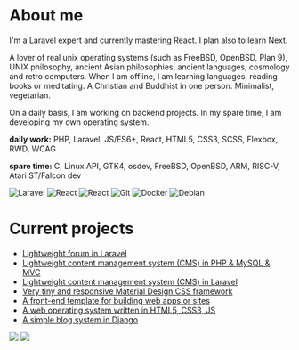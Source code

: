 # About me

I'm a Laravel expert and currently mastering React. I plan also to learn Next.

A lover of real unix operating systems (such as FreeBSD, OpenBSD, Plan 9), UNIX philosophy, ancient Asian philosophies, ancient languages, cosmology and retro computers. When I am offline, I am learning languages, reading books or meditating. A Christian and Buddhist in one person. Minimalist, vegetarian.

On a daily basis, I am working on backend projects. In my spare time, I am developing my own operating system.

__daily work:__ PHP, Laravel, JS/ES6+, React, HTML5, CSS3, SCSS, Flexbox, RWD, WCAG

__spare time:__ C, Linux API, GTK4, osdev, FreeBSD, OpenBSD, ARM, RISC-V, Atari ST/Falcon dev

![Laravel](https://img.shields.io/badge/Laravel-E95420?style=for-the-badge&logo=laravel&logoColor=white)
![React](https://img.shields.io/badge/React-0099ff?style=for-the-badge&logo=react&logoColor=white)
![React](https://img.shields.io/badge/Vue-0099ff?style=for-the-badge&logo=vue&logoColor=white)
![Git](https://img.shields.io/badge/git-%23F05033.svg?style=for-the-badge&logo=git&logoColor=white)
![Docker](https://img.shields.io/badge/docker-%230db7ed.svg?style=for-the-badge&logo=docker&logoColor=white)
![Debian](https://img.shields.io/badge/Debian-E95420?style=for-the-badge&logo=debian&logoColor=white)

# Current projects

- [Lightweight forum in Laravel](https://github.com/jpacanowski/forum)
- [Lightweight content management system (CMS) in PHP & MySQL & MVC](https://github.com/jpacanowski/MicroCMS)
- [Lightweight content management system (CMS) in Laravel](https://github.com/jpacanowski/MicroCMS-laravel)
- [Very tiny and responsive Material Design CSS framework](https://github.com/jpacanowski/CSSFramework)
- [A front-end template for building web apps or sites](https://github.com/jpacanowski/HTML5-template)
- [A web operating system written in HTML5, CSS3, JS](https://github.com/jpacanowski/web-os)
- [A simple blog system in Django](https://github.com/jpacanowski/django-blog)

![](https://github-readme-stats.vercel.app/api/top-langs/?username=jpacanowski)  ![](https://github-readme-stats.vercel.app/api/?username=jpacanowski&custom_title=My%20GitHub%20stats)
